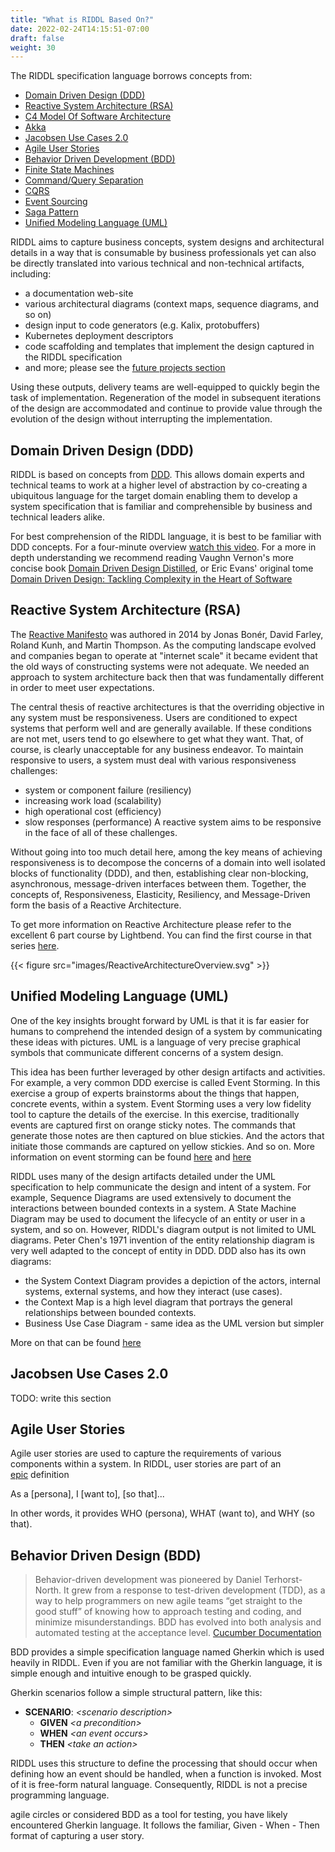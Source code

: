 ```yaml
---
title: "What is RIDDL Based On?"
date: 2022-02-24T14:15:51-07:00
draft: false
weight: 30
---
```


The RIDDL specification language borrows concepts from:
* [Domain Driven Design (DDD)](https://en.wikipedia.org/wiki/Domain-driven_design)
* [Reactive System Architecture (RSA)](https://www.reactivemanifesto.org/)
* [C4 Model Of Software Architecture](https://c4model.com)
* [Akka](https://akka.io)
* [Jacobsen Use Cases 2.0](https://www.ivarjacobson.com/publications/white-papers/use-case-20-e-book)
* [Agile User Stories](https://en.wikipedia.org/wiki/User_story)
* [Behavior Driven Development (BDD)](https://en.wikipedia.org/wiki/Behavior-driven_development)
* [Finite State Machines](https://en.wikipedia.org/wiki/Finite-state_machine)
* [Command/Query Separation](https://en.wikipedia.org/wiki/Command%E2%80%93query_separation)
* [CQRS](https://martinfowler.com/bliki/CQRS.html)
* [Event Sourcing](https://learn.microsoft.com/en-us/azure/architecture/patterns/event-sourcing)
* [Saga Pattern](https://microservices.io/patterns/data/saga.html)
* [Unified Modeling Language (UML)](https://en.wikipedia.org/wiki/Unified_Modeling_Language)

RIDDL aims to capture business concepts, system designs and architectural 
details in a way that is consumable by business professionals yet can also
be directly translated into various technical and non-technical artifacts,
including: 
* a documentation web-site 
* various architectural diagrams (context maps, sequence diagrams, and so on)
* design input to code generators (e.g. Kalix, protobuffers)
* Kubernetes deployment descriptors
* code scaffolding and templates that implement the design captured in the 
  RIDDL specification 
* and more; please see the 
  [future projects section](../future-work/index.md)

Using these outputs, delivery teams are well-equipped to quickly begin
the task of implementation. Regeneration of the model in subsequent 
iterations of the design are accommodated and continue to provide value through
the evolution of the design without interrupting the implementation.

## Domain Driven Design (DDD)
RIDDL is based on concepts from 
[DDD](https://en.wikipedia.org/wiki/Domain-driven_design). This allows domain 
experts and technical teams to work at a higher level of abstraction by 
co-creating a ubiquitous language for the target domain enabling them to 
develop a system specification that is familiar and comprehensible by business 
and technical leaders alike.

For best comprehension of the RIDDL language, it is best to be familiar with
DDD concepts. For a four-minute overview 
[watch this video](https://elearn.domainlanguage.com/). 
For a more in depth understanding we recommend reading Vaughn Vernon's more 
concise book
[Domain Driven Design Distilled](https://www.amazon.com/Domain-Driven-Design-Distilled-Vaughn-Vernon/dp/0134434420/),
or Eric Evans' original tome [Domain Driven Design: Tackling Complexity in the Heart of Software](https://www.amazon.com/Domain-Driven-Design-Tackling-Complexity-Software/dp/0321125215/)

## Reactive System Architecture (RSA)
The [Reactive Manifesto](https://www.reactivemanifesto.org/) was authored in
2014 by Jonas Bonér, David Farley, Roland Kunh, and Martin Thompson. As the
computing landscape evolved and companies began to operate at "internet scale"
it became evident that the old ways of constructing systems were not adequate.
We needed an approach to system architecture back then that was fundamentally
different in order to meet user expectations.

The central thesis of reactive architectures is that the overriding objective
in any system must be responsiveness. Users are conditioned to expect systems
that perform well and are generally available. If these conditions are not met,
users tend to go elsewhere to get what they want. That, of course, is clearly
unacceptable for any business endeavor. To maintain responsive to users, a 
system must deal with various responsiveness challenges:
* system or component failure (resiliency)
* increasing work load (scalability)
* high operational cost (efficiency)
* slow responses (performance)
A reactive system aims to be responsive in the face of all of these challenges.  

Without going into too much detail here, among the key means of achieving 
responsiveness is to decompose the concerns of a domain into well isolated 
blocks of functionality (DDD), and then, establishing clear non-blocking, 
asynchronous, message-driven interfaces between them. Together, the concepts 
of, Responsiveness, Elasticity, Resiliency, and Message-Driven form the basis
of a Reactive Architecture.

To get more information on Reactive Architecture please refer to the excellent
6 part course by Lightbend. You can find the first course in that series
[here](https://academy.lightbend.com/courses/course-v1:lightbend+LRA-IntroToReactive+v1/about).

{{< figure src="images/ReactiveArchitectureOverview.svg" >}}

## Unified Modeling Language (UML)
One of the key insights brought forward by UML is that it is far easier for 
humans to comprehend the intended design of a system by communicating these 
ideas with pictures. UML is a language of very precise graphical symbols that
communicate different concerns of a system design.

This idea has been further leveraged by other design artifacts and activities.
For example, a very common DDD exercise is called Event Storming. In this 
exercise a group of experts brainstorms about the things that happen, concrete
events, within a system. Event Storming uses a very low fidelity tool to capture 
the details of the exercise. In this exercise, traditionally events are captured
first on orange sticky notes. The commands that generate those notes are then
captured on blue stickies. And the actors that initiate those commands are
captured on yellow stickies. And so on. More information on event storming can
be found [here](https://en.wikipedia.org/wiki/Event_storming) and 
[here](https://www.lucidchart.com/blog/ddd-event-storming)

RIDDL uses many of the design artifacts detailed under the UML specification 
to help communicate the design and intent of a system. For example, Sequence
Diagrams are used extensively to document the interactions between bounded
contexts in a system. A State Machine Diagram may be used to document the 
lifecycle of an entity or user in a system, and so on. However, RIDDL's
diagram output is not limited to UML diagrams. Peter Chen's 1971 invention of 
the entity relationship diagram is very well adapted to the concept of entity
in DDD. DDD also has its own diagrams:
* the System Context Diagram provides a depiction of the actors, internal 
  systems, external systems, and how they interact (use cases).
* the Context Map is a high level diagram that portrays the general 
  relationships between bounded contexts.
* Business Use Case Diagram - same idea as the UML version but simpler

More on that can be found [here](https://medium.com/nick-tune-tech-strategy-blog/domain-driven-architecture-diagrams-139a75acb578)

## Jacobsen Use Cases 2.0

TODO: write this section

## Agile User Stories
Agile user stories are used to capture the requirements of various components
within a system. In RIDDL, user stories are part of an  
[epic](../concepts/epic.md) definition 

As a [persona], I [want to], [so that]...

In other words, it provides WHO (persona), WHAT (want to), and WHY (so that). 


## Behavior Driven Design (BDD)

<blockquote>
Behavior-driven development was pioneered by Daniel Terhorst-North. It grew 
from a response to test-driven development (TDD), as a way to help programmers
on new agile teams “get straight to the good stuff” of knowing how to approach
testing and coding, and minimize misunderstandings. BDD has evolved into both
analysis and automated testing at the acceptance level.
<a href="https://cucumber.io/docs/bdd/history/">Cucumber Documentation</a></a>
</blockquote>

BDD provides a simple specification language named Gherkin which is used heavily
in RIDDL. Even if you are not familiar with the Gherkin language, it is simple 
enough and intuitive enough to be grasped quickly. 

Gherkin scenarios follow a simple structural pattern, like this:
* **SCENARIO**: *\<scenario description\>*
  * **GIVEN** *\<a precondition\>*
  * **WHEN** *\<an event occurs\>*
  * **THEN** *\<take an action\>*

RIDDL uses this structure to define the processing that should occur when 
defining how an event should be handled, when a function is invoked.
Most of it is free-form natural language. Consequently, RIDDL is not a precise
programming language. 

 
agile circles or considered BDD as a tool for testing, you have likely
encountered Gherkin language. It follows the familiar, Given - When - Then
format of capturing a user story. 
